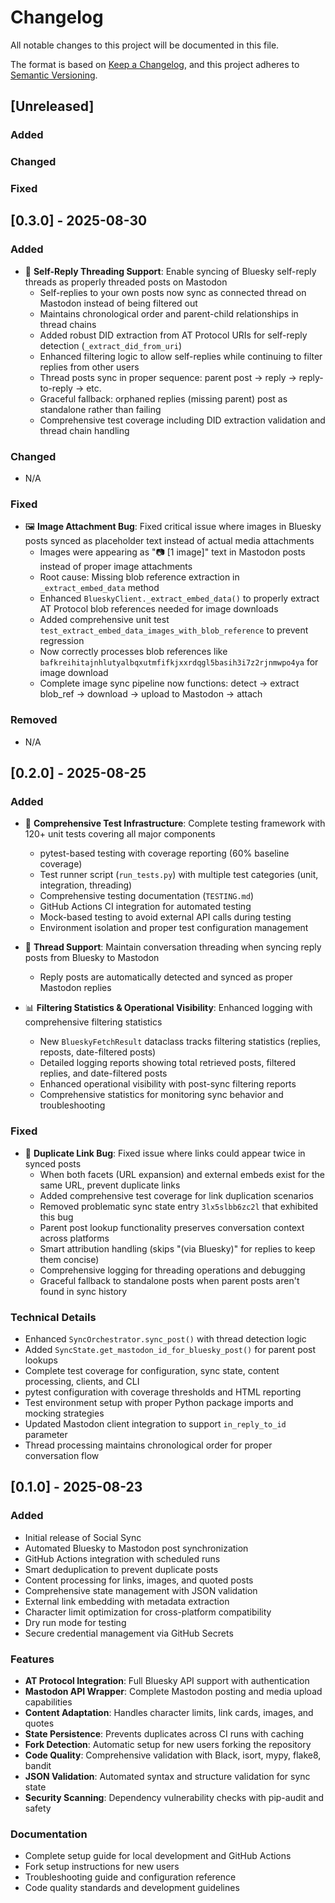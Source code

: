 # Changelog

All notable changes to this project will be documented in this file.

The format is based on [Keep a Changelog](https://keepachangelog.com/en/1.0.0/),
and this project adheres to [Semantic Versioning](https://semver.org/spec/v2.0.0.html).

## [Unreleased]

### Added

### Changed

### Fixed

## [0.3.0] - 2025-08-30

### Added
- 🧵 **Self-Reply Threading Support**: Enable syncing of Bluesky self-reply threads as properly threaded posts on Mastodon
  - Self-replies to your own posts now sync as connected thread on Mastodon instead of being filtered out
  - Maintains chronological order and parent-child relationships in thread chains
  - Added robust DID extraction from AT Protocol URIs for self-reply detection (`_extract_did_from_uri`)
  - Enhanced filtering logic to allow self-replies while continuing to filter replies from other users
  - Thread posts sync in proper sequence: parent post → reply → reply-to-reply → etc.
  - Graceful fallback: orphaned replies (missing parent) post as standalone rather than failing
  - Comprehensive test coverage including DID extraction validation and thread chain handling

### Changed
- N/A

### Fixed
- 🖼️ **Image Attachment Bug**: Fixed critical issue where images in Bluesky posts synced as placeholder text instead of actual media attachments
  - Images were appearing as "📷 [1 image]" text in Mastodon posts instead of proper image attachments
  - Root cause: Missing blob reference extraction in `_extract_embed_data` method
  - Enhanced `BlueskyClient._extract_embed_data()` to properly extract AT Protocol blob references needed for image downloads
  - Added comprehensive unit test `test_extract_embed_data_images_with_blob_reference` to prevent regression
  - Now correctly processes blob references like `bafkreihitajnhlutyalbqxutmfifkjxxrdqgl5basih3i7z2rjnmwpo4ya` for image download
  - Complete image sync pipeline now functions: detect → extract blob_ref → download → upload to Mastodon → attach

### Removed
- N/A

## [0.2.0] - 2025-08-25

### Added
- 🧪 **Comprehensive Test Infrastructure**: Complete testing framework with 120+ unit tests covering all major components
  - pytest-based testing with coverage reporting (60% baseline coverage)
  - Test runner script (`run_tests.py`) with multiple test categories (unit, integration, threading)
  - Comprehensive testing documentation (`TESTING.md`)
  - GitHub Actions CI integration for automated testing
  - Mock-based testing to avoid external API calls during testing
  - Environment isolation and proper test configuration management

- 🧵 **Thread Support**: Maintain conversation threading when syncing reply posts from Bluesky to Mastodon
  - Reply posts are automatically detected and synced as proper Mastodon replies

- 📊 **Filtering Statistics & Operational Visibility**: Enhanced logging with comprehensive filtering statistics
  - New `BlueskyFetchResult` dataclass tracks filtering statistics (replies, reposts, date-filtered posts)
  - Detailed logging reports showing total retrieved posts, filtered replies, and date-filtered posts
  - Enhanced operational visibility with post-sync filtering reports
  - Comprehensive statistics for monitoring sync behavior and troubleshooting

### Fixed
- 🔗 **Duplicate Link Bug**: Fixed issue where links could appear twice in synced posts
  - When both facets (URL expansion) and external embeds exist for the same URL, prevent duplicate links
  - Added comprehensive test coverage for link duplication scenarios
  - Removed problematic sync state entry `3lx5slbb6zc2l` that exhibited this bug
  - Parent post lookup functionality preserves conversation context across platforms
  - Smart attribution handling (skips "(via Bluesky)" for replies to keep them concise)
  - Comprehensive logging for threading operations and debugging
  - Graceful fallback to standalone posts when parent posts aren't found in sync history

### Technical Details
- Enhanced `SyncOrchestrator.sync_post()` with thread detection logic
- Added `SyncState.get_mastodon_id_for_bluesky_post()` for parent post lookups
- Complete test coverage for configuration, sync state, content processing, clients, and CLI
- pytest configuration with coverage thresholds and HTML reporting
- Test environment setup with proper Python package imports and mocking strategies
- Updated Mastodon client integration to support `in_reply_to_id` parameter
- Thread processing maintains chronological order for proper conversation flow

## [0.1.0] - 2025-08-23

### Added
- Initial release of Social Sync
- Automated Bluesky to Mastodon post synchronization
- GitHub Actions integration with scheduled runs
- Smart deduplication to prevent duplicate posts
- Content processing for links, images, and quoted posts
- Comprehensive state management with JSON validation
- External link embedding with metadata extraction
- Character limit optimization for cross-platform compatibility
- Dry run mode for testing
- Secure credential management via GitHub Secrets

### Features
- **AT Protocol Integration**: Full Bluesky API support with authentication
- **Mastodon API Wrapper**: Complete Mastodon posting and media upload capabilities
- **Content Adaptation**: Handles character limits, link cards, images, and quotes
- **State Persistence**: Prevents duplicates across CI runs with caching
- **Fork Detection**: Automatic setup for new users forking the repository
- **Code Quality**: Comprehensive validation with Black, isort, mypy, flake8, bandit
- **JSON Validation**: Automated syntax and structure validation for sync state
- **Security Scanning**: Dependency vulnerability checks with pip-audit and safety

### Documentation
- Complete setup guide for local development and GitHub Actions
- Fork setup instructions for new users
- Troubleshooting guide and configuration reference
- Code quality standards and development guidelines
